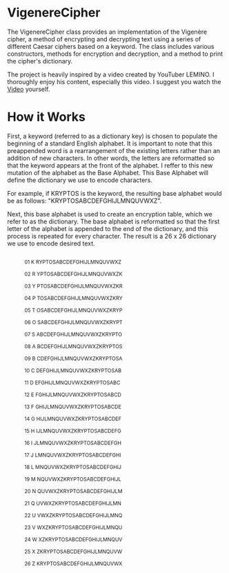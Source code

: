 # VigenereCipher
The VigenereCipher class provides an implementation of the Vigenère cipher, a method of encrypting and decrypting text using a series of different Caesar ciphers based on a keyword. The class includes various constructors, methods for encryption and decryption, and a method to print the cipher's dictionary.

The project is heavily inspired by a video created by YouTuber LEMINO. I thoroughly enjoy his content, especially this video. I suggest you watch the [Video](https://youtu.be/jVpsLMCIB0Y?si=haevvMONuUgkI6_0) yourself. 

# How it Works
First, a keyword (referred to as a dictionary key) is chosen to populate the beginning of a standard English alphabet. It is important to note that this preappended word is a rearrangement of the existing letters rather than an addition of new characters. In other words, the letters are reformatted so that the keyword appears at the front of the alphabet. I reffer to this new mutation of the alphabet as the Base Alphabet. This Base Alphabet will define the dictionary we use to encode characters. 

For example, if KRYPTOS is the keyword, the resulting base alphabet would be as follows: "KRYPTOSABCDEFGHIJLMNQUVWXZ". 

Next, this base alphabet is used to create an encryption table, which we refer to as the dictionary. The base alphabet is reformatted so that the first letter of the alphabet is appended to the end of the dictionary, and this process is repeated for every character. The result is a 26 x 26 dictionary we use to encode desired text. 

<p style="font-size: smaller; white-space: pre; margin-left: 40px;">
01 K RYPTOSABCDEFGHIJLMNQUVWXZ<br>
02 R YPTOSABCDEFGHIJLMNQUVWXZK<br>
03 Y PTOSABCDEFGHIJLMNQUVWXZKR<br>
04 P TOSABCDEFGHIJLMNQUVWXZKRY<br>
05 T OSABCDEFGHIJLMNQUVWXZKRYP<br>
06 O SABCDEFGHIJLMNQUVWXZKRYPT<br>
07 S ABCDEFGHIJLMNQUVWXZKRYPTO<br>
08 A BCDEFGHIJLMNQUVWXZKRYPTOS<br>
09 B CDEFGHIJLMNQUVWXZKRYPTOSA<br>
10 C DEFGHIJLMNQUVWXZKRYPTOSAB<br>
11 D EFGHIJLMNQUVWXZKRYPTOSABC<br>
12 E FGHIJLMNQUVWXZKRYPTOSABCD<br>
13 F GHIJLMNQUVWXZKRYPTOSABCDE<br>
14 G HIJLMNQUVWXZKRYPTOSABCDEF<br>
15 H IJLMNQUVWXZKRYPTOSABCDEFG<br>
16 I JLMNQUVWXZKRYPTOSABCDEFGH<br>
17 J LMNQUVWXZKRYPTOSABCDEFGHI<br>
18 L MNQUVWXZKRYPTOSABCDEFGHIJ<br>
19 M NQUVWXZKRYPTOSABCDEFGHIJL<br>
20 N QUVWXZKRYPTOSABCDEFGHIJLM<br>
21 Q UVWXZKRYPTOSABCDEFGHIJLMN<br>
22 U VWXZKRYPTOSABCDEFGHIJLMNQ<br>
23 V WXZKRYPTOSABCDEFGHIJLMNQU<br>
24 W XZKRYPTOSABCDEFGHIJLMNQUV<br>
25 X ZKRYPTOSABCDEFGHIJLMNQUVW<br>
26 Z KRYPTOSABCDEFGHIJLMNQUVWX<br>
</p>



                                                                          
                                                                        




            
